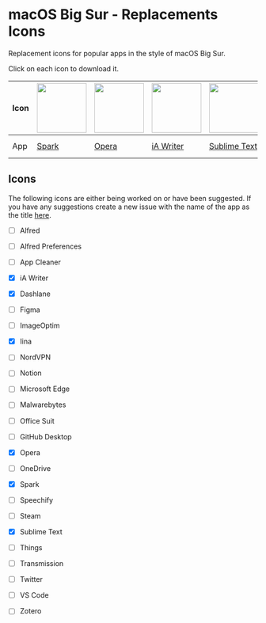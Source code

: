 # macOS Big Sur - Replacements Icons
Replacement icons for popular apps in the style of macOS Big Sur.

Click on each icon to download it.

Icon | [<img src="https://github.com/elrumo/macOS-Big-Sur-icons-replacements/blob/master/icons/png/Spark.png?raw=true" width="100">](https://github.com/elrumo/macOS-Big-Sur-icons-replacements/raw/master/icons/Spark.icns) | [<img src="https://github.com/elrumo/macOS-Big-Sur-icons-replacements/blob/master/icons/png/Opera.png?raw=true)" width="100">](https://github.com/elrumo/macOS-Big-Sur-icons-replacements/raw/master/icons/Opera.icns) | [<img src="https://github.com/elrumo/macOS-Big-Sur-icons-replacements/blob/master/icons/png/iA%20Writer.png?raw=true)" width="100">](https://github.com/elrumo/macOS-Big-Sur-icons-replacements/raw/master/icons/iA%20Writer.icns) | [<img src="https://github.com/elrumo/macOS-Big-Sur-icons-replacements/blob/master/icons/png/Sublime%20Text.png?raw=true)" width="100">](https://github.com/elrumo/macOS-Big-Sur-icons-replacements/raw/master/icons/Sublime%20Text.icns) | [<img src="https://github.com/elrumo/macOS-Big-Sur-icons-replacements/blob/master/icons/png/Iina.png?raw=true)" width="100">](https://github.com/elrumo/macOS-Big-Sur-icons-replacements/raw/master/icons/Iina.icns) | [<img src="https://github.com/elrumo/macOS-Big-Sur-icons-replacements/blob/master/icons/png/Iina_alt.png?raw=true)" width="100">](https://github.com/elrumo/macOS-Big-Sur-icons-replacements/raw/master/icons/Iina_alt.icns)
--- | --- | --- | --- | --- | --- | ---
App | [Spark](https://github.com/elrumo/macOS-Big-Sur-icons-replacements/raw/master/icons/Spark.icns) | [Opera](https://github.com/elrumo/macOS-Big-Sur-icons-replacements/raw/master/icons/Opera.icns) | [iA Writer](https://github.com/elrumo/macOS-Big-Sur-icons-replacements/raw/master/icons/iA%20Writer.icns) | [Sublime Text](https://github.com/elrumo/macOS-Big-Sur-icons-replacements/raw/master/icons/Sublime%20Text.icns) | [Iina](https://github.com/elrumo/macOS-Big-Sur-icons-replacements/raw/master/icons/Iina.icns) | [Iina alternative](https://github.com/elrumo/macOS-Big-Sur-icons-replacements/raw/master/icons/Iina_alt.icns)


## Icons
The following icons are either being worked on or have been suggested. If you have any suggestions create a new issue with the name of the app as the title [here](https://github.com/elrumo/macOS-Big-Sur-icons-replacements/issues/new).

- [ ] Alfred
- [ ] Alfred Preferences
- [ ] App Cleaner
- [x] iA Writer
- [x] Dashlane
- [ ] Figma
- [ ] ImageOptim
- [x] Iina
- [ ] NordVPN
- [ ] Notion
- [ ] Microsoft Edge
- [ ] Malwarebytes
- [ ] Office Suit
- [ ] GitHub Desktop
- [x] Opera
- [ ] OneDrive
- [x] Spark
- [ ] Speechify
- [ ] Steam
- [x] Sublime Text
- [ ] Things
- [ ] Transmission
- [ ] Twitter
- [ ] VS Code
- [ ] Zotero

